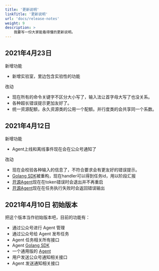 ```yaml
---
title: '更新说明'
linkTitle: '更新说明'
url: 'docs/release-notes'
weight: 9
description: >
    我要写一份大家能看得懂的更新说明。
---
```


## 2021年4月23日

新增功能

* 新增实验室，里边包含实验性的功能

改动

* 现在所有的命令关键字不区分大小写了，输入法让首字母大写了也没关系。
* 各种超长错误提示更加友好了。
* 统一资源配额，永久资源类的公用一个配额。并行度类的会共享同一个系数。

## 2021年4月12日

新增功能

* Agent上线和离线事件现在会在公众号通知了

改动

* 现在会校验各种输入的信息了，不符合要求会有更友好的错误提示。
* [Golang SDK](https://github.com/hack-fan/skadigo)被重构，现在handler可以得到任务id，用以阶段汇报
* [开源Agent](https://github.com/hack-fan/skadi-agent-shell)现在在token错误时会退出并不再重启
* [开源Agent](https://github.com/hack-fan/skadi-agent-shell)现在在任务执行失败时会返回错误输出

## 2021年4月10日 初始版本

把这个版本当作初始版本吧，目前的功能有：

* 通过公众号进行 Agent 管理
* 通过公众号给 Agent 发布任务
* Agent 任务相关所有接口
* Agent [Golang SDK](https://github.com/hack-fan/skadigo)
* 一个通用版的 [Agent](https://github.com/hack-fan/skadi-agent-shell)
* 用户发送公众号通知相关接口
* Agent 发送通知相关接口
